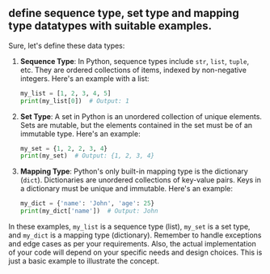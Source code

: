 ## define sequence type, set type and mapping type datatypes with suitable examples.

Sure, let's define these data types:

1. **Sequence Type**: In Python, sequence types include `str`, `list`, `tuple`, etc. They are ordered collections of items, indexed by non-negative integers. Here's an example with a list:
    ```python
    my_list = [1, 2, 3, 4, 5]
    print(my_list[0])  # Output: 1
    ```

2. **Set Type**: A set in Python is an unordered collection of unique elements. Sets are mutable, but the elements contained in the set must be of an immutable type. Here's an example:
    ```python
    my_set = {1, 2, 2, 3, 4}
    print(my_set)  # Output: {1, 2, 3, 4}
    ```

3. **Mapping Type**: Python's only built-in mapping type is the dictionary (`dict`). Dictionaries are unordered collections of key-value pairs. Keys in a dictionary must be unique and immutable. Here's an example:
    ```python
    my_dict = {'name': 'John', 'age': 25}
    print(my_dict['name'])  # Output: John
    ```

In these examples, `my_list` is a sequence type (list), `my_set` is a set type, and `my_dict` is a mapping type (dictionary). Remember to handle exceptions and edge cases as per your requirements. Also, the actual implementation of your code will depend on your specific needs and design choices. This is just a basic example to illustrate the concept.
